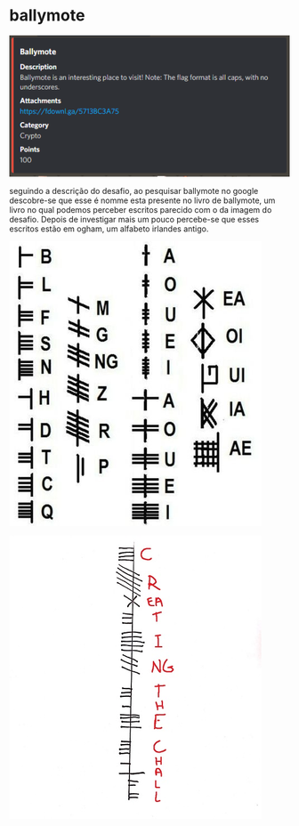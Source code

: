 # ballymote
![challanges description](https://github.com/tom-xs/CTF_notes/blob/master/sqrt-i/08-01-2021/ballymote%20challenge.PNG)

seguindo a descrição do desafio, ao pesquisar ballymote no google descobre-se que esse é nomme esta presente no livro de ballymote, 
um livro no qual podemos perceber escritos parecido com o da imagem do desafio. Depois de investigar mais um pouco percebe-se que esses escritos estão em
ogham, um alfabeto irlandes antigo.

![alfabeto ogham](https://github.com/tom-xs/CTF_notes/blob/master/sqrt-i/08-01-2021/Alfabeto%20Celta.jpg)

![solução](https://github.com/tom-xs/CTF_notes/blob/master/sqrt-i/08-01-2021/crypto.jpg)
